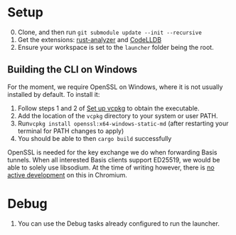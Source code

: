 # Setup

0. Clone, and then run `git submodule update --init --recursive`
1. Get the extensions:
   [rust-analyzer](https://marketplace.visualstudio.com/items?itemName=rust-lang.rust-analyzer)
   and
   [CodeLLDB](https://marketplace.visualstudio.com/items?itemName=vadimcn.vscode-lldb)
2. Ensure your workspace is set to the `launcher` folder being the root.

## Building the CLI on Windows

For the moment, we require OpenSSL on Windows, where it is not usually installed
by default. To install it:

1. Follow steps 1 and 2 of
   [Set up vcpkg](https://learn.microsoft.com/en-us/vcpkg/get_started/get-started-msbuild?pivots=shell-powershell#1---set-up-vcpkg)
   to obtain the executable.
1. Add the location of the `vcpkg` directory to your system or user PATH.
1. Run`vcpkg install openssl:x64-windows-static-md` (after restarting your
   terminal for PATH changes to apply)
1. You should be able to then `cargo build` successfully

OpenSSL is needed for the key exchange we do when forwarding Basis tunnels. When
all interested Basis clients support ED25519, we would be able to solely use
libsodium. At the time of writing however, there is
[no active development](https://chromestatus.com/feature/4913922408710144) on
this in Chromium.

# Debug

1. You can use the Debug tasks already configured to run the launcher.
